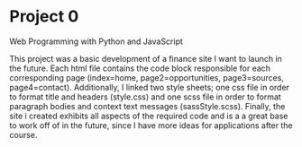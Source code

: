 # Project 0

Web Programming with Python and JavaScript

This project was a basic development of a finance site I want to launch in the future. Each html file contains the code block responsible for each corresponding page (index=home, page2=opportunities, page3=sources, page4=contact). Additionally, I linked two style sheets; one css file in order to format title and headers (style.css) and one scss file in order to format paragraph bodies and context text messages (sassStyle.scss). Finally, the site i created exhibits all aspects of the required code and is a a great base to work off of in the future, since I have more ideas for applications after the course.
